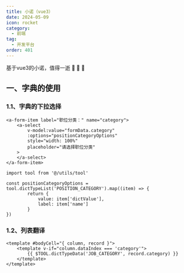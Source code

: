 ```yaml
---
title: 小诺（vue3）
date: 2024-05-09
icon: rocket
category:
  - 前端
tag:
  - 开发平台
order: 401
---
```

基于vue3的小诺，值得一逝 :ghost: :ghost: :ghost:

<!-- more -->

## 一、字典的使用

### 1.1、字典的下拉选择

```vue
<a-form-item label="职位分类：" name="category">
	<a-select
		v-model:value="formData.category"
		:options="positionCategoryOptions"
		style="width: 100%"
		placeholder="请选择职位分类"
	>
	</a-select>
</a-form-item>

import tool from '@/utils/tool'

const positionCategoryOptions = tool.dictTypeList('POSITION_CATEGORY').map((item) => {
		return {
			value: item['dictValue'],
			label: item['name']
		}
})
```

### 1.2、列表翻译

```vue
<template #bodyCell="{ column, record }">
	<template v-if="column.dataIndex === 'category'">
		{{ $TOOL.dictTypeData('JOB_CATEGORY', record.category) }}
	</template>
</template>
```

